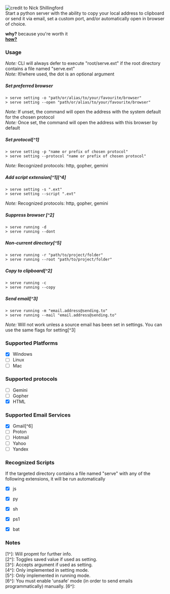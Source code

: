 ![](https://live.staticflickr.com/6049/6323682453_f58f16b56b_w_d.jpg "credit to Nick Shillingford")  
Start a python server with the ability to copy your local address to clipboard or send it via email, set a custom port, and/or automatically open in browser of choice.  

**why?** because you're worth it  
[**how?**](#usage)  

### Usage
*Note:* CLI will always defer to execute "root/serve.ext" if the root directory contains a file named "serve.ext"  
*Note:* If/where used, the dot is an optional argument  

 

##### Set preferred browser
```shell
> serve setting -o "path/or/alias/to/your/favourite/browser"
> serve setting --open "path/or/alias/to/your/favourite/browser"
```
*Note:* If unset, the command will open the address with the system default for the chosen protocol  
*Note:* Once set, the command will open the address with this browser by default  

##### Set protocol[^1]
```shell
> serve setting -p "name or prefix of chosen protocol"
> serve setting --protocol "name or prefix of chosen protocol"
```
*Note:* Recognized protocols: http, gopher, gemini  

##### Add script extension[^1][^4]
```shell
> serve setting -s ".ext"
> serve setting --script ".ext"
```
*Note:* Recognized protocols: http, gopher, gemini  

##### Suppress browser [^2]
```shell
> serve running -d
> serve running --dont
```

<!-- ##### Enable blocking
```shell
> serve -b 
> serve --block
```   -->

##### Non-current directory[^5]
```shell
> serve running -r "path/to/project/folder"
> serve running --root "path/to/project/folder"
```  

##### Copy to clipboard[^2]
```shell
> serve running -c
> serve running --copy
```  

##### Send email[^3]
```shell
> serve running -m "email.address@sending.to"
> serve running --mail "email.address@sending.to"
```  
*Note:* Will not work unless a source email has been set in settings. You can use the same flags for setting[^3]  

### Supported Platforms
- [x] Windows
- [ ] Linux
- [ ] Mac
### Supported protocols
- [ ] Gemini
- [ ] Gopher
- [x] HTML
### Supported Email Services
- [x] Gmail[^6]
- [ ] Proton
- [ ] Hotmail
- [ ] Yahoo
- [ ] Yandex
### Recognized Scripts
If the targeted directory contains a file named "serve" with any of the following extensions, it will be run automatically  
- [x] js  
- [x] py  
- [x] sh  
- [x] ps1  
- [x] bat  



### Notes
[1^]: Will propmt for further info.  
[2^]: Toggles saved value if used as setting.  
[3^]: Accepts argument if used as setting.  
[4^]: Only implemented in setting mode.  
[5^]: Only implemented in running mode.  
[6^]: You must enable 'unsafe' mode (in order to send emails programmatically) manually. 
[6^]:  